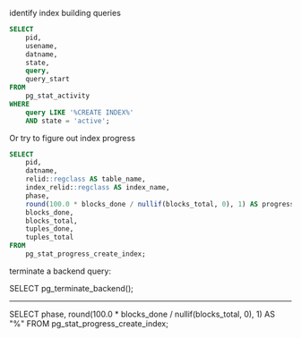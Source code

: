 identify index building queries

```sql
SELECT
    pid,
    usename,
    datname,
    state,
    query,
    query_start
FROM
    pg_stat_activity
WHERE
    query LIKE '%CREATE INDEX%'
    AND state = 'active';
```

Or try to figure out index progress

```sql
SELECT
    pid,
    datname,
    relid::regclass AS table_name,
    index_relid::regclass AS index_name,
    phase,
    round(100.0 * blocks_done / nullif(blocks_total, 0), 1) AS progress_percent,
    blocks_done,
    blocks_total,
    tuples_done,
    tuples_total
FROM
    pg_stat_progress_create_index;
```



terminate a backend query:

SELECT pg_terminate_backend(<pid>);

-------------

SELECT phase, round(100.0 * blocks_done / nullif(blocks_total, 0), 1) AS "%" FROM pg_stat_progress_create_index;